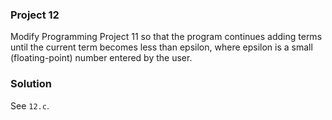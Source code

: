 ### Project 12

Modify Programming Project 11 so that the program continues adding terms until
the current term becomes less than epsilon, where epsilon is a small
(floating-point) number entered by the user.

### Solution

See `12.c`.
